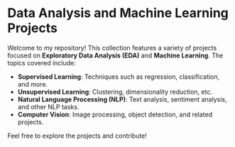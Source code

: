 # Data Analysis and Machine Learning Projects

Welcome to my repository! This collection features a variety of projects focused on **Exploratory Data Analysis (EDA)** and **Machine Learning**. The topics covered include:

- **Supervised Learning**: Techniques such as regression, classification, and more.
- **Unsupervised Learning**: Clustering, dimensionality reduction, etc.
- **Natural Language Processing (NLP)**: Text analysis, sentiment analysis, and other NLP tasks.
- **Computer Vision**: Image processing, object detection, and related projects.

Feel free to explore the projects and contribute!
